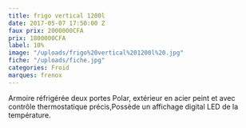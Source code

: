 ```yaml
---
title: frigo vertical 1200l
date: 2017-05-07 17:50:00 Z
faux prix: 2000000CFA
prix: 1800000CFA
label: 10%
image: "/uploads/frigo%20vertical%201200l%20.jpg"
fiche: "/uploads/fiche.jpg"
categories: Froid
marques: frenox
---
```


Armoire réfrigérée deux portes Polar, extérieur en acier peint et avec contrôle thermostatique précis,Possède un affichage digital LED de la température.